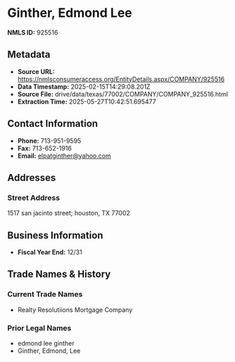 # Ginther, Edmond Lee

**NMLS ID:** 925516

## Metadata
- **Source URL:** https://nmlsconsumeraccess.org/EntityDetails.aspx/COMPANY/925516
- **Data Timestamp:** 2025-02-15T14:29:08.201Z
- **Source File:** drive/data/texas/77002/COMPANY/COMPANY_925516.html
- **Extraction Time:** 2025-05-27T10:42:51.695477

## Contact Information
- **Phone:** 713-951-9595
- **Fax:** 713-652-1916
- **Email:** elpatginther@yahoo.com

## Addresses
### Street Address
1517 san jacinto street; houston, TX 77002

## Business Information
- **Fiscal Year End:** 12/31

## Trade Names & History
### Current Trade Names
- Realty Resolutiions Mortgage Company

### Prior Legal Names
- edmond lee ginther
- Ginther, Edmond, Lee
